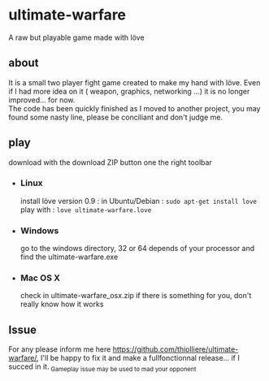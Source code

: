 <meta charset="UTF-8">
<h1> ultimate-warfare </h1>
<p>A raw but playable game made with löve</p>
<h2> about </h2>
<p>It is a small two player fight game created to make my hand with löve.
Even if I had more idea on it ( weapon, graphics, networking ...) it is no longer improved... for now.<br>The code has been quickly finished as I moved to another project, you may found some nasty line, please be conciliant and don't judge me.</p>
<h2> play</h2>
<p>download with the download ZIP button one the right toolbar
<ul>
	<li><h3>Linux</h3>
	<p> install löve version 0.9 : in Ubuntu/Debian : <code>sudo apt-get install love</code><br>play with : <code>love ultimate-warfare.love</code></p></li>
	<li><h3>Windows</h3>
	<p> go to the windows directory, 32 or 64 depends of your processor and find the ultimate-warfare.exe</p></li>
	<li><h3>Mac OS X</h3>
	<p> check in ultimate-warfare_osx.zip if there is something for you, don't really know how it works</p></li>
</ul>
<h2> Issue</h2>
<p> For any please inform me here <a href>https://github.com/thiolliere/ultimate-warfare/</a>, I'll be happy to fix it and make a fullfonctionnal release... if I succed in it.<sub> Gameplay issue may be used to mad your opponent</sub></p> 
